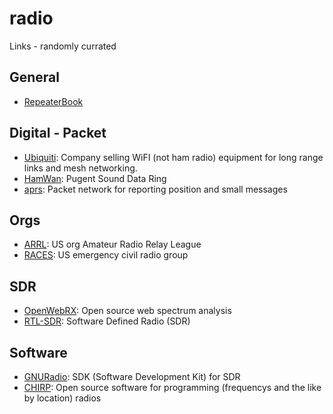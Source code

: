 # radio
Links - randomly currated

## General
- [RepeaterBook](https://repeaterbook.com)

## Digital - Packet
- [Ubiquiti](https://www.ubnt.com/): Company selling WiFI (not ham radio) equipment for long range links
  and mesh networking.
- [HamWan](https://hamwan.org/): Pugent Sound Data Ring
- [aprs](http://aprs.fi): Packet network for reporting position and small messages

## Orgs
- [ARRL](http://arrl.org): US org Amateur Radio Relay League
- [RACES](http://www.usraces.org/): US emergency civil radio group

## SDR
- [OpenWebRX](SDR.hu): Open source web spectrum analysis
- [RTL-SDR](https://www.rtl-sdr.com/):  Software Defined Radio (SDR)

## Software
- [GNURadio](https://www.gnuradio.org/): SDK (Software Development Kit) for SDR
- [CHIRP](http://chirp.danplanet.com/projects/chirp/wiki/Home): Open source software for programming 
  (frequencys and the like by location) radios

